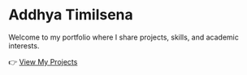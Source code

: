 

# Addhya Timilsena  

Welcome to my portfolio where I share projects, skills, and academic interests.

👉 [View My Projects](projects.md)
